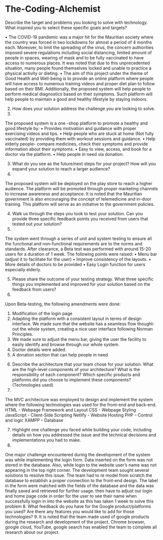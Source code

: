 # The-Coding-Alchemist
Describe the target and problems you looking to solve with technology. What inspired you to select these specific goals and targets?

•	The COVID-19 pandemic was a major hit for the Mauritian society where the country was forced in two lockdowns for almost a period of 4 months each. Moreover, to limit the spreading of the virus, the concern authorities imposed severe regulations including social distancing, limited amount of people in spaces, wearing of mask and to be fully vaccinated to have access to numerous places. It was noted that due to this unprecedented situation, many people found themselves locked and unable to practice a physical activity or dieting. 
•	The aim of this project under the theme of Good Health and Well-being is to provide an online platform where people will have access to numerous training videos and proper diet plan to follow based on their BMI. Additionally, the proposed system will help people to perform medical diagnostics based on their symptoms. Such platform will help people to maintain a good and healthy lifestyle by staying indoors. 

2. How does your solution address the challenge you are looking to solve.
3. 
The proposed system is a one -shop platform to promote a healthy and good lifestyle by: 
•	Provides motivation and guidance with proper exercising videos and tips.
•	Help people who are stuck at home (Not fully vaccinated) by providing them with workout sessions and guidance.
•	Help elderly people- compare medicines, check their symptoms and provide information about their symptoms.
•	Easy to view, access, and book for a doctor via the platform.
•	Help people in need via donation. 

3. What do you see as the future/next steps for your project? How will you expand your solution to reach a larger audience?
4. 
The proposed system will be deployed on the play store to reach a higher audience. The platform will be promoted through proper marketing channels to increase awareness and acceptance. It is noted that the Mauritian government is also encouraging the concept of telemedicine and in-door training. This platform will serve as an initiative to the government policies. 

4. Walk us through the steps you took to test your solution. Can you provide three specific feedback points you received from users that tested out your solution?
5. 
The system went through a series of unit and system testing to ensure all the functional and non-functional requirements are to the norms and standards. After clearance, a Beta test was performed with around 15-20 users for a duration of 1 week. The following points were raised:
•	Menu bar (adjust it to facilitate for the user)
•	Improve consistency of the layouts.
•	More details of doctors to be provided
•	Easy Login function for users especially elderly.

5. Please share the outcome of your testing strategy. What three specific things you implemented and improved for your solution based on the feedback from users?
6. 
Upon Beta-testing, the following amendments were done:
1)	Modification of the login page
2)	Adapting the platform with a consistent layout in terms of design interface.  We made sure that the website has a seamless flow thought-out the whole system, creating a nice user interface following Norman Principles.
3)	We made sure to adjust the menu bar, giving the user the facility to easily identify and browse through our whole system.
4)	Doctor details were added.
5)	A donation section that can help people in need

6. Describe the architecture that your team chose for your solution. What are the high-level components of your architecture? What is the responsibility of each component? Which specific products and platforms did you choose to implement these components? (Technologies used)
7. 
The MVC architecture was employed to design and implement the system where the following technologies was used for the front-end and back-end.
HTML - Webpage Framework and Layout
CSS - Webpage Styling
JavaScript - Client-Side Scripting
Netlify - Website Hosting
PHP – Control and logic
XAMPP – Database

7. Highlight one challenge you faced while building your code, including details on how you addressed the issue and the technical decisions and implementations you had to make.
8. 
One major challenge encountered during the development of the system was while implementing the login form.  Data inserted on the form was not stored in the database. Also, while login to the website user’s name was not appearing in the top right corner. The development team sought several solutions to resolve this issue.  The team had to re model from scratch the database to establish a proper connection to the front-end design.  The label in the form were matched with the fields of the database and the data was finally saved and retrieved for further usage. 
 then have to adjust our login and home page code in order for the user to see their name when successfully login in into the website as this has taken 1 week to solve this problem
8. What feedback do you have for the Google product/platforms you used? Are there any features you would like to add for those technologies?
9. 
It is noted that the team made used of google products during the research and development of the project. Chrome browser, google cloud, YouTube, google search has enabled the team to complete all research about our project.
